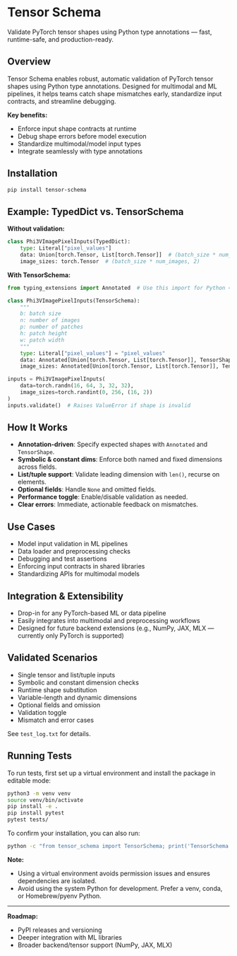 # Tensor Schema

Validate PyTorch tensor shapes using Python type annotations — fast, runtime-safe, and production-ready.

## Overview

Tensor Schema enables robust, automatic validation of PyTorch tensor shapes using Python type annotations. Designed for multimodal and ML pipelines, it helps teams catch shape mismatches early, standardize input contracts, and streamline debugging.

**Key benefits:**
- Enforce input shape contracts at runtime
- Debug shape errors before model execution
- Standardize multimodal/model input types
- Integrate seamlessly with type annotations

## Installation

```bash
pip install tensor-schema
```

## Example: TypedDict vs. TensorSchema

**Without validation:**
```python
class Phi3VImagePixelInputs(TypedDict):
    type: Literal["pixel_values"]
    data: Union[torch.Tensor, List[torch.Tensor]]  # (batch_size * num_images, 1 + num_patches, num_channels, height, width)
    image_sizes: torch.Tensor  # (batch_size * num_images, 2)
```

**With TensorSchema:**
```python
from typing_extensions import Annotated  # Use this import for Python <3.9

class Phi3VImagePixelInputs(TensorSchema):
    """
    b: batch size
    n: number of images
    p: number of patches
    h: patch height
    w: patch width
    """
    type: Literal["pixel_values"] = "pixel_values"
    data: Annotated[Union[torch.Tensor, List[torch.Tensor]], TensorShape("bn", "p", 3, "h", "w")]
    image_sizes: Annotated[Union[torch.Tensor, List[torch.Tensor]], TensorShape("bn", 2)]

inputs = Phi3VImagePixelInputs(
    data=torch.randn(16, 64, 3, 32, 32),
    image_sizes=torch.randint(0, 256, (16, 2))
)
inputs.validate()  # Raises ValueError if shape is invalid
```

## How It Works

- **Annotation-driven**: Specify expected shapes with `Annotated` and `TensorShape`.
- **Symbolic & constant dims**: Enforce both named and fixed dimensions across fields.
- **List/tuple support**: Validate leading dimension with `len()`, recurse on elements.
- **Optional fields**: Handle `None` and omitted fields.
- **Performance toggle**: Enable/disable validation as needed.
- **Clear errors**: Immediate, actionable feedback on mismatches.

## Use Cases

- Model input validation in ML pipelines
- Data loader and preprocessing checks
- Debugging and test assertions
- Enforcing input contracts in shared libraries
- Standardizing APIs for multimodal models

## Integration & Extensibility

- Drop-in for any PyTorch-based ML or data pipeline
- Easily integrates into multimodal and preprocessing workflows
- Designed for future backend extensions (e.g., NumPy, JAX, MLX — currently only PyTorch is supported)

## Validated Scenarios

- Single tensor and list/tuple inputs
- Symbolic and constant dimension checks
- Runtime shape substitution
- Variable-length and dynamic dimensions
- Optional fields and omission
- Validation toggle
- Mismatch and error cases

See `test_log.txt` for details.

## Running Tests

To run tests, first set up a virtual environment and install the package in editable mode:

```bash
python3 -m venv venv
source venv/bin/activate
pip install -e .
pip install pytest
pytest tests/
```

To confirm your installation, you can also run:
```bash
python -c "from tensor_schema import TensorSchema; print('TensorSchema import successful')"
```

**Note:**
- Using a virtual environment avoids permission issues and ensures dependencies are isolated.
- Avoid using the system Python for development. Prefer a venv, conda, or Homebrew/pyenv Python.

---

**Roadmap:**
- PyPI releases and versioning
- Deeper integration with ML libraries
- Broader backend/tensor support (NumPy, JAX, MLX)
